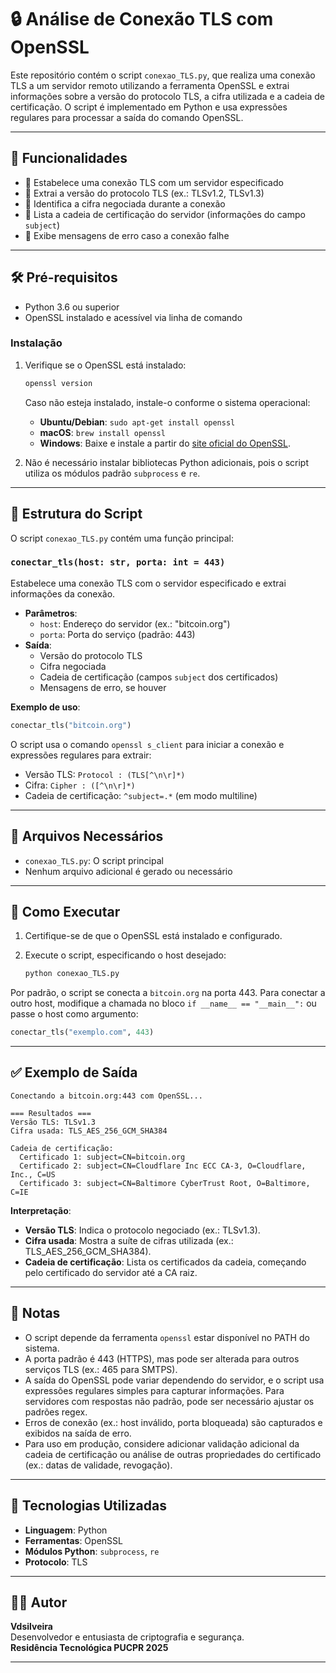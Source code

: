 # 🔒 Análise de Conexão TLS com OpenSSL

Este repositório contém o script `conexao_TLS.py`, que realiza uma conexão TLS a um servidor remoto utilizando a ferramenta OpenSSL e extrai informações sobre a versão do protocolo TLS, a cifra utilizada e a cadeia de certificação. O script é implementado em Python e usa expressões regulares para processar a saída do comando OpenSSL.

---

## 🧾 Funcionalidades

- 🔗 Estabelece uma conexão TLS com um servidor especificado
- 📜 Extrai a versão do protocolo TLS (ex.: TLSv1.2, TLSv1.3)
- 🔐 Identifica a cifra negociada durante a conexão
- 📜 Lista a cadeia de certificação do servidor (informações do campo `subject`)
- 🚨 Exibe mensagens de erro caso a conexão falhe

---

## 🛠️ Pré-requisitos

- Python 3.6 ou superior
- OpenSSL instalado e acessível via linha de comando

### Instalação

1. Verifique se o OpenSSL está instalado:
   ```bash
   openssl version
   ```
   Caso não esteja instalado, instale-o conforme o sistema operacional:
   - **Ubuntu/Debian**: `sudo apt-get install openssl`
   - **macOS**: `brew install openssl`
   - **Windows**: Baixe e instale a partir do [site oficial do OpenSSL](https://www.openssl.org/).

2. Não é necessário instalar bibliotecas Python adicionais, pois o script utiliza os módulos padrão `subprocess` e `re`.

---

## 📜 Estrutura do Script

O script `conexao_TLS.py` contém uma função principal:

### `conectar_tls(host: str, porta: int = 443)`

Estabelece uma conexão TLS com o servidor especificado e extrai informações da conexão.

- **Parâmetros**:
  - `host`: Endereço do servidor (ex.: "bitcoin.org")
  - `porta`: Porta do serviço (padrão: 443)
- **Saída**:
  - Versão do protocolo TLS
  - Cifra negociada
  - Cadeia de certificação (campos `subject` dos certificados)
  - Mensagens de erro, se houver

**Exemplo de uso**:
```python
conectar_tls("bitcoin.org")
```

O script usa o comando `openssl s_client` para iniciar a conexão e expressões regulares para extrair:
- Versão TLS: `Protocol : (TLS[^\n\r]*)`
- Cifra: `Cipher : ([^\n\r]*)`
- Cadeia de certificação: `^subject=.*` (em modo multiline)

---

## 📁 Arquivos Necessários

- `conexao_TLS.py`: O script principal
- Nenhum arquivo adicional é gerado ou necessário

---

## 🧪 Como Executar

1. Certifique-se de que o OpenSSL está instalado e configurado.
2. Execute o script, especificando o host desejado:

   ```bash
   python conexao_TLS.py
   ```

Por padrão, o script se conecta a `bitcoin.org` na porta 443. Para conectar a outro host, modifique a chamada no bloco `if __name__ == "__main__":` ou passe o host como argumento:

```python
conectar_tls("exemplo.com", 443)
```

---

## ✅ Exemplo de Saída

```text
Conectando a bitcoin.org:443 com OpenSSL...

=== Resultados ===
Versão TLS: TLSv1.3
Cifra usada: TLS_AES_256_GCM_SHA384

Cadeia de certificação:
  Certificado 1: subject=CN=bitcoin.org
  Certificado 2: subject=CN=Cloudflare Inc ECC CA-3, O=Cloudflare, Inc., C=US
  Certificado 3: subject=CN=Baltimore CyberTrust Root, O=Baltimore, C=IE
```

**Interpretação**:
- **Versão TLS**: Indica o protocolo negociado (ex.: TLSv1.3).
- **Cifra usada**: Mostra a suíte de cifras utilizada (ex.: TLS_AES_256_GCM_SHA384).
- **Cadeia de certificação**: Lista os certificados da cadeia, começando pelo certificado do servidor até a CA raiz.

---

## 📝 Notas

- O script depende da ferramenta `openssl` estar disponível no PATH do sistema.
- A porta padrão é 443 (HTTPS), mas pode ser alterada para outros serviços TLS (ex.: 465 para SMTPS).
- A saída do OpenSSL pode variar dependendo do servidor, e o script usa expressões regulares simples para capturar informações. Para servidores com respostas não padrão, pode ser necessário ajustar os padrões regex.
- Erros de conexão (ex.: host inválido, porta bloqueada) são capturados e exibidos na saída de erro.
- Para uso em produção, considere adicionar validação adicional da cadeia de certificação ou análise de outras propriedades do certificado (ex.: datas de validade, revogação).

---

## 🚀 Tecnologias Utilizadas

- **Linguagem**: Python
- **Ferramentas**: OpenSSL
- **Módulos Python**: `subprocess`, `re`
- **Protocolo**: TLS

---

## 👨‍💻 Autor

**Vdsilveira**\
Desenvolvedor e entusiasta de criptografia e segurança.\
**Residência Tecnológica PUCPR 2025**

---
